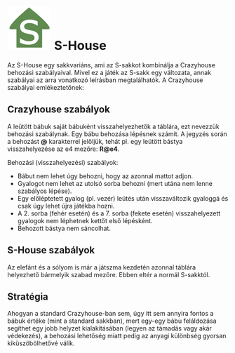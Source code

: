 # ![S-House](https://github.com/gbtami/pychess-variants/blob/master/static/icons/SHouse.svg) S-House

Az S-House egy sakkvariáns, ami az S-sakkot kombinálja a Crazyhouse behozási szabályaival. Mivel ez a játék az S-sakk egy változata, annak szabályai az arra vonatkozó leírásban megtalálhatók. A Crazyhouse szabályai emlékeztetőnek:

## Crazyhouse szabályok

A leütött bábuk saját bábuként visszahelyezhetők a táblára, ezt nevezzük behozási szabálynak. Egy bábu behozása lépésnek számít. A jegyzés során a behozást **@** karakterrel jelöljük, tehát pl. egy leütött bástya visszahelyezése az e4 mezőre: **R@e4**.

 Behozási (visszahelyezési) szabályok:

* Bábut nem lehet úgy behozni, hogy az azonnal mattot adjon.
* Gyalogot nem lehet az utolsó sorba behozni (mert utána nem lenne szabályos lépése).
* Egy előléptetett gyalog (pl. vezér) leütés után visszaváltozik gyaloggá és csak úgy lehet újra játékba hozni.
* A 2. sorba (fehér esetén) és a 7. sorba (fekete esetén) visszahelyezett gyalogok nem léphetnek kettőt első lépésként.
* Behozott bástya nem sáncolhat.

## S-House szabályok

Az elefánt és a sólyom is már a játszma kezdetén azonnal táblára helyezhető bármelyik szabad mezőre. Ebben eltér a normál S-sakktól.

## Stratégia

Ahogyan a standard Crazyhouse-ban sem, úgy itt sem annyira fontos a bábuk értéke (mint a standard sakkban), mert egy-egy bábu feláldozása segíthet egy jobb helyzet kialakításában (legyen az támadás vagy akár védekezés), a behozási lehetőség miatt pedig az anyagi különbség gyorsan kiküszöbölhetővé válik.

